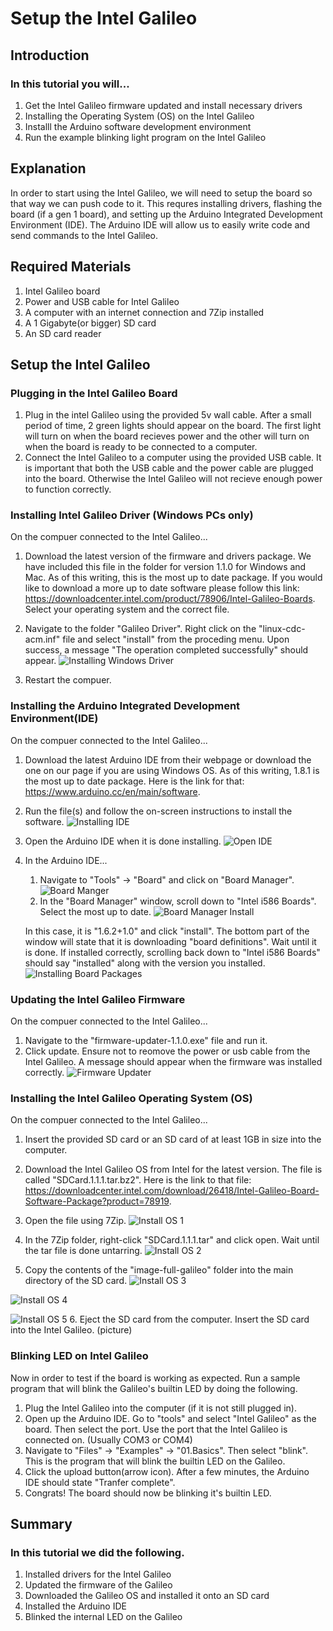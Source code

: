# Setup the Intel Galileo

## Introduction

### In this tutorial you will...
  1. Get the Intel Galileo firmware updated and install necessary drivers
  2. Installing the Operating System (OS) on the Intel Galileo
  3. Installl the Arduino software development environment
  4. Run the example blinking light program on the Intel Galileo
  
## Explanation
 
 In order to start using the Intel Galileo, we will need to setup the board so that way we can push code to it. This requres
 installing drivers, flashing the board (if a gen 1 board), and setting up the Arduino Integrated Development Environment (IDE).
 The Arduino IDE will allow us to easily write code and send commands to the Intel Galileo. 
 
## Required Materials
 
 1. Intel Galileo board
 2. Power and USB cable for Intel Galileo
 3. A computer with an internet connection and 7Zip installed
 4. A 1 Gigabyte(or bigger) SD card 
 5. An SD card reader
 
## Setup the Intel Galileo

### Plugging in the Intel Galileo Board
 1. Plug in the intel Galileo using the provided 5v wall cable. After a small period of time, 2 green lights should appear on the board. The first light will turn on when the board recieves power and the other will turn on when the board is ready to be connected to a computer.
 2. Connect the Intel Galileo to a computer using the provided USB cable. It is important that both the USB cable and the power cable are plugged into the board. Otherwise the Intel Galileo will not recieve enough power to function correctly.

### Installing Intel Galileo Driver (Windows PCs only)

On the compuer connected to the Intel Galileo...
 1. Download the latest version of the firmware and drivers package. We have included this file in the folder for version 1.1.0 for Windows and Mac. As of this writing, this is the most up to date package. If you would like to download a more up to date software please follow this link: https://downloadcenter.intel.com/product/78906/Intel-Galileo-Boards. Select your operating system and the correct file.
 2. Navigate to the folder "Galileo Driver". Right click on the "linux-cdc-acm.inf" file and select "install" from the proceding menu. Upon success, a message "The operation completed successfully" should appear.
![Installing Windows Driver](https://cloud.githubusercontent.com/assets/22579849/23929965/9145b500-08e6-11e7-950e-1ef34fe9a166.PNG)

 3. Restart the compuer.
 
### Installing the Arduino Integrated Development Environment(IDE)
On the compuer connected to the Intel Galileo...
 1. Download the latest Arduino IDE from their webpage or download the one on our page if you are using Windows OS. As of this writing, 1.8.1 is the most up to date package. Here is the link for that: https://www.arduino.cc/en/main/software.
 2. Run the file(s) and follow the on-screen instructions to install the software. ![Installing IDE](https://cloud.githubusercontent.com/assets/22579849/23933961/4479c838-08ff-11e7-83bb-9f3648866a9d.PNG)
 3. Open the Arduino IDE when it is done installing. ![Open IDE](https://cloud.githubusercontent.com/assets/22579849/23933974/52b7030c-08ff-11e7-945e-995b8be870ee.PNG)
 4. In the Arduino IDE...
    1. Navigate to "Tools" -> "Board" and click on "Board Manager". ![Board Manger](https://cloud.githubusercontent.com/assets/22579849/23933978/571fd22a-08ff-11e7-94d3-0eb442fe7cf8.PNG)
    2. In the "Board Manager" window, scroll down to "Intel i586 Boards". Select the most up to date. ![Board Manager Install](https://cloud.githubusercontent.com/assets/22579849/23933980/5a9fe11a-08ff-11e7-9cbe-33adc1fa881a.PNG)
    
    In this case, it is "1.6.2+1.0" and click "install". The bottom part of the window will state that it is downloading "board definitions". Wait until it is done. If installed correctly, scrolling back down to "Intel i586 Boards" should say "installed" along with the version you installed. ![Installing Board Packages](https://cloud.githubusercontent.com/assets/22579849/23933982/5d3d7658-08ff-11e7-9e2e-2c25edc7d846.PNG)

### Updating the Intel Galileo Firmware
On the compuer connected to the Intel Galileo...
 1. Navigate to the "firmware-updater-1.1.0.exe" file and run it.
 2. Click update. Ensure not to reomove the power or usb cable from the Intel Galileo. A message should appear when the firmware was installed correctly. ![Firmware Updater](https://cloud.githubusercontent.com/assets/22579849/23933989/62bd1b60-08ff-11e7-9316-3652e0de7eb5.PNG)
 
### Installing the Intel Galileo Operating System (OS)
On the compuer connected to the Intel Galileo...
 1. Insert the provided SD card or an SD card of at least 1GB in size into the computer.
 2. Download the Intel Galileo OS from Intel for the latest version. The file is called "SDCard.1.1.1.tar.bz2". Here is the link to that file: https://downloadcenter.intel.com/download/26418/Intel-Galileo-Board-Software-Package?product=78919.
 
 
 3. Open the file using 7Zip. ![Install OS 1](https://cloud.githubusercontent.com/assets/22579849/23933990/66ae2d7c-08ff-11e7-9f03-5bb4dd39c9bb.PNG)
 
 
 4. In the 7Zip folder, right-click "SDCard.1.1.1.tar" and click open. Wait until the tar file is done untarring. ![Install OS 2](https://cloud.githubusercontent.com/assets/22579849/23933991/6af04e6a-08ff-11e7-9ec3-6942b4a41c8e.PNG)
 
 
 5. Copy the contents of the "image-full-galileo" folder into the main directory of the SD card. ![Install OS 3](https://cloud.githubusercontent.com/assets/22579849/23933992/6e818ed6-08ff-11e7-87be-f388a6b19d9e.PNG)
 
![Install OS 4](https://cloud.githubusercontent.com/assets/22579849/23933995/733a9d1e-08ff-11e7-9349-07fa7f92ad2f.PNG)
 
![Install OS 5](https://cloud.githubusercontent.com/assets/22579849/23934003/78049552-08ff-11e7-9fe6-73a8e52e0400.PNG)
 6. Eject the SD card from the computer. Insert the SD card into the Intel Galileo. (picture)
 
### Blinking LED on Intel Galileo
Now in order to test if the board is working as expected. Run a sample program that will blink the Galileo's builtin LED by doing the following.
1. Plug the Intel Galileo into the computer (if it is not still plugged in).
2. Open up the Arduino IDE. Go to "tools" and select "Intel Galileo" as the board. Then select the port. Use the port that the Intel Galileo is connected on. (Usually COM3 or COM4)
3. Navigate to "Files" -> "Examples" -> "01.Basics". Then select "blink". This is the program that will blink the builtin LED on the Galileo.
4. Click the upload button(arrow icon). After a few minutes, the Arduino IDE should state "Tranfer complete".
5. Congrats! The board should now be blinking it's builtin LED.

## Summary
 
### In this tutorial we did the following.
 
  1. Installed drivers for the Intel Galileo
  2. Updated the firmware of the Galileo
  3. Downloaded the Galileo OS and installed it onto an SD card
  4. Installed the Arduino IDE
  5. Blinked the internal LED on the Galileo
